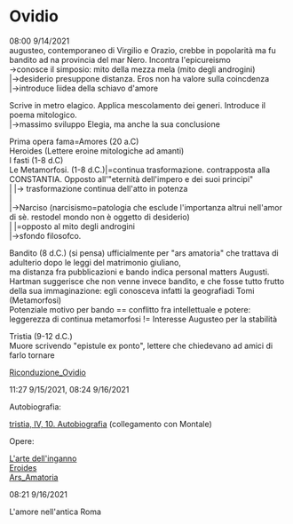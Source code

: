 # Ovidio
08:00 9/14/2021  
augusteo, contemporaneo di Virgilio e Orazio, crebbe in popolarità ma fu bandito ad na provincia del mar Nero. Incontra l'epicureismo  
	->conosce il simposio: mito della mezza mela (mito degli androgini)  
									|->desiderio presuppone distanza. Eros non ha valore sulla coincdenza  
									|->introduce lìidea della schiavo d'amore  
  
Scrive in metro elagico. Applica mescolamento dei generi. Introduce il poema mitologico.   
		|->massimo sviluppo Elegia, ma anche la sua conclusione  
  
Prima opera fama=Amores (20 a.C)  
Heroides (Lettere eroine mitologiche ad amanti)  
I fasti (1-8 d.C)  
Le Metamorfosi. (1-8 d.C.)|=continua trasformazione. contrapposta alla CONSTANTIA. Opposto all'"eternità dell'impero e dei suoi principi"  
 |			  |-> trasformazione continua dell'atto in potenza  
 |  
 |->Narciso (narcisismo=patologia che esclude l'importanza altrui nell'amor di sè. restodel mondo non è oggetto di desiderio)  
 |   |=opposto al mito degli androgini  
 |->sfondo filosofco.  
  
Bandito (8 d.C.) (si pensa) ufficialmente per "ars amatoria" che trattava di adulterio dopo le leggi del matrimonio giuliano,   
ma distanza fra pubblicazioni e bando indica personal matters Augusti.  
Hartman suggerisce che non venne invece bandito, e che fosse tutto frutto della sua immaginazione: egli conosceva infatti la geografiadi Tomi (Metamorfosi)  
Potenziale motivo per bando == conflitto fra intellettuale e potere: leggerezza di continua metamorfosi != Interesse Augusteo per la stabilità  
  
Tristia (9-12 d.C.)  
Muore scrivendo "epistule ex ponto", lettere che chiedevano ad amici di farlo tornare  
  
  
[Riconduzione_Ovidio](17_Settembre_Come_importanti_-Guerra-.md)  
  
11:27 9/15/2021, 08:24 9/16/2021  
  
Autobiografia:  
  
[tristia, IV, 10. Autobiografia](tristia_autobiografia_4_10_Ovidio) (collegamento con Montale)  
  
  
Opere:  
  
[L'arte dell'inganno](arte_inganno_Ovidio)  
[Eroides](Eroides)  
[Ars_Amatoria](Ars_Amatoria.md)  
  
08:21 9/16/2021  
  
L'amore nell'antica Roma  
  
  
